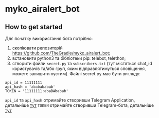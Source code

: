 # myko_airalert_bot
## How to get started
Для початку використання бота потрібно:
1) cкопіювати репозиторій https://github.com/TheGradle/myko_airalert_bot;
2) встановити python3 та бібліотеки pip: telebot, telethon;
3) cтворити файли <code>secret.py</code> та <code>subscribers.txt</code> (тут містяться chat_id користувачів та/або груп, яким відправлятимуться сповіщення, можете залишити пустим). Файлі secret.py має бути вигляду:
<pre><code>api_id = 11111111
api_hash = 'ababababab'
TOKEN = '11111111:abaBAbabab'
</code></pre>
<code>api_id</code> та <code>api_hash</code> отримайте створивши Telegram Application, детальніше <a href="https://core.telegram.org/api/obtaining_api_id">тут</a>
<code>TOKEN</code> отримайте створивши Telegram-бота, детальніше <a href="https://core.telegram.org/bots">тут</a>
